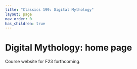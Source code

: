 ```yaml
---
title: "Classics 199: Digital Mythology"
layout: page
nav_order: 0
has_children: true
---
```



# Digital Mythology: home page

Course website for F23 forthcoming.